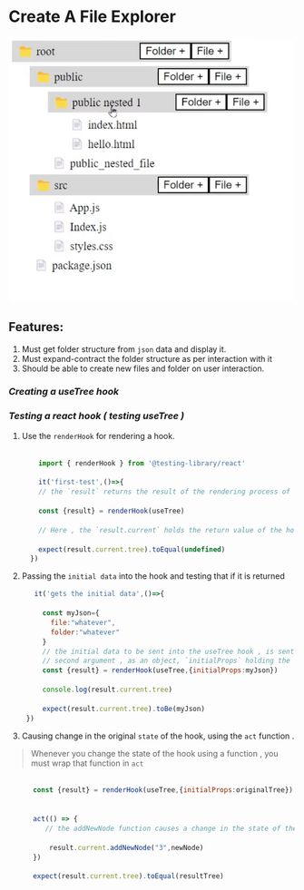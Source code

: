 # Create A File Explorer

![Folder](./pics/folder-structure.jpg "folder structure to be created")


## Features:
1. Must get folder structure from `json` data and display it.
1. Must expand-contract the folder structure as per interaction with it
1. Should be able to create new files and folder on user interaction.


### *Creating a useTree hook*



### *Testing a react hook ( testing useTree )*

1. Use the `renderHook`  for rendering a hook.
   
    
      ```javascript

          import { renderHook } from '@testing-library/react'

          it('first-test',()=>{
          // the `result` returns the result of the rendering process of the hook

          const {result} = renderHook(useTree)

          // Here , the `result.current` holds the return value of the hook 

          expect(result.current.tree).toEqual(undefined)
        })

      ```
1. Passing the `initial data` into the hook and testing that if it is returned
    
     ``` javascript 
        it('gets the initial data',()=>{
        
          const myJson={
            file:"whatever",
            folder:"whatever"
          }
          // the initial data to be sent into the useTree hook , is sent as the 
          // second argument , as an object, `initialProps` holding the initial data
          const {result} = renderHook(useTree,{initialProps:myJson})
          
          console.log(result.current.tree)
          
          expect(result.current.tree).toBe(myJson)
      })
    ```

1. Causing change in the original `state` of the hook, using the `act` function .
   
> Whenever you change the state of the hook using a function , you must wrap that function in `act`

  ```javascript

        const {result} = renderHook(useTree,{initialProps:originalTree})
        
        
        act(() => {
           // the addNewNode function causes a change in the state of the `original tree`, but calling `setTree` , which will cause a change in the state, hence it has to be wrapped in the `act` callback function block

            result.current.addNewNode("3",newNode)
        })
 
        expect(result.current.tree).toEqual(resultTree)

   ```
 